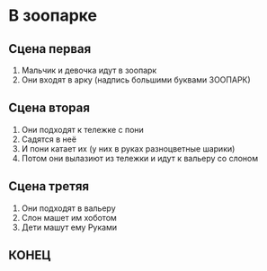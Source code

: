 # В зоопарке ##

## Сцена первая
1. Мальчик и девочка идут в зоопарк
2. Они входят в арку (надпись большими буквами ЗООПАРК)
## Сцена вторая 
1. Они подходят к тележке с пони
2. Садятся в неё 
3. И пони катает их (у них в руках разноцветные шарики)
4. Потом они вылазиют из тележки и идут к вальеру со слоном
## Сцена третяя
1. Они подходят в вальеру
2. Слон машет им хоботом 
3. Дети машут ему Руками
## КОНЕЦ

